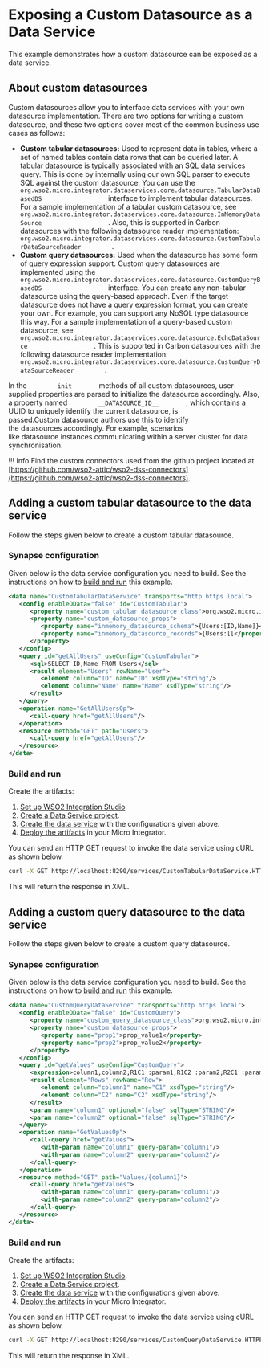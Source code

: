 # Exposing a Custom Datasource as a Data Service

This example demonstrates how a custom datasource can be exposed as a data service.

## About custom datasources

Custom datasources allow you to interface data services with your own
datasource implementation. There are two options for writing a custom
datasource, and these two options cover most of the common business use
cases as follows:

-   **Custom tabular datasources:** Used to represent data in tables,
    where a set of named tables contain data rows that can be queried
    later. A tabular datasource is typically associated with an SQL data
    services query. This is done by internally using our own SQL parser
    to execute SQL against the custom datasource. You can use the
    `                     org.wso2.micro.integrator.dataservices.core.datasource.TabularDataBasedDS                   `
    interface to implement tabular datasources. For a sample
    implementation of a tabular custom datasource, see
    `                     org.wso2.micro.integrator.dataservices.core.datasource.InMemoryDataSource                   `
    . Also, this is supported in Carbon datasources with the following
    datasource reader implementation:
    `          org.wso2.micro.integrator.dataservices.core.datasource.CustomTabularDataSourceReader         `
    .
-   **Custom query datasources:** Used when the datasource has some form
    of query expression support. Custom query datasources are
    implemented using the
    `                     org.wso2.micro.integrator.dataservices.core.datasource.CustomQueryBasedDS                   `
    interface. You can create any non-tabular datasource using the
    query-based approach. Even if the target datasource does not have a
    query expression format, you can create your own. For example, you
    can support any NoSQL type datasource this way. For a sample
    implementation of a query-based custom datasource, see
    `                     org.wso2.micro.integrator.dataservices.core.datasource.EchoDataSource                   `
    . This is supported in Carbon datasources with the following
    datasource reader implementation:
    `          org.wso2.micro.integrator.dataservices.core.datasource.CustomQueryDataSourceReader         `
    .

In the `         init        ` methods of all custom datasources,
user-supplied properties are parsed to initialize the datasource
accordingly. Also, a property named `         __DATASOURCE_ID__        `
, which contains a UUID to uniquely identify the current datasource, is
passed.Custom datasource authors use this to identify
the datasources accordingly. For example, scenarios
like datasource instances communicating within a server cluster for data
synchronisation.

!!! Info
    Find the custom connectors used from the github project located at [https://github.com/wso2-attic/wso2-dss-connectors](https://github.com/wso2-attic/wso2-dss-connectors).

## Adding a custom tabular datasource to the data service

Follow the steps given below to create a custom tabular datasource.

### Synapse configuration
    
Given below is the data service configuration you need to build. See the instructions on how to [build and run](#build-and-run) this example.

```xml
<data name="CustomTabularDataService" transports="http https local">
   <config enableOData="false" id="CustomTabular">
      <property name="custom_tabular_datasource_class">org.wso2.micro.integrator.dataservices.core.datasource.InMemoryDataSource</property>
      <property name="custom_datasource_props">
         <property name="inmemory_datasource_schema">{Users:[ID,Name]}</property>
         <property name="inmemory_datasource_records">{Users:[[</property>
      </property>
   </config>
   <query id="getAllUsers" useConfig="CustomTabular">
      <sql>SELECT ID,Name FROM Users</sql>
      <result element="Users" rowName="User">
         <element column="ID" name="ID" xsdType="string"/>
         <element column="Name" name="Name" xsdType="string"/>
      </result>
   </query>
   <operation name="GetAllUsersOp">
      <call-query href="getAllUsers"/>
   </operation>
   <resource method="GET" path="Users">
      <call-query href="getAllUsers"/>
   </resource>
</data>
```

### Build and run

Create the artifacts:

1. [Set up WSO2 Integration Studio](../../../../develop/installing-WSO2-Integration-Studio).
2. [Create a Data Service project](../../../../develop/creating-projects/#data-services-project).
3. [Create the data service](../../../../develop/creating-artifacts/data-services/creating-data-services) with the configurations given above.
4. [Deploy the artifacts](../../../../develop/deploy-and-run) in your Micro Integrator. 

You can send an HTTP GET request to invoke the data service using cURL
as shown below.

```bash
curl -X GET http://localhost:8290/services/CustomTabularDataService.HTTPEndpoint/Users
```

This will return the response in XML.

## Adding a custom query datasource to the data service

Follow the steps given below to create a custom query datasource.

### Synapse configuration

Given below is the data service configuration you need to build. See the instructions on how to [build and run](#build-and-run) this example.

```xml
<data name="CustomQueryDataService" transports="http https local">
   <config enableOData="false" id="CustomQuery">
      <property name="custom_query_datasource_class">org.wso2.micro.integrator.dataservices.core.datasource.EchoDataSource</property>
      <property name="custom_datasource_props">
         <property name="prop1">prop_value1</property>
         <property name="prop2">prop_value2</property>
      </property>
   </config>
   <query id="getValues" useConfig="CustomQuery">
      <expression>column1,column2;R1C1 :param1,R1C2 :param2;R2C1 :param1,R2C2 :param2</expression>
      <result element="Rows" rowName="Row">
         <element column="column1" name="C1" xsdType="string"/>
         <element column="C2" name="C2" xsdType="string"/>
      </result>
      <param name="column1" optional="false" sqlType="STRING"/>
      <param name="column2" optional="false" sqlType="STRING"/>
   </query>
   <operation name="GetValuesOp">
      <call-query href="getValues">
         <with-param name="column1" query-param="column1"/>
         <with-param name="column2" query-param="column2"/>
      </call-query>
   </operation>
   <resource method="GET" path="Values/{column1}">
      <call-query href="getValues">
         <with-param name="column1" query-param="column1"/>
         <with-param name="column2" query-param="column2"/>
      </call-query>
   </resource>
</data>
```

### Build and run

Create the artifacts:

1. [Set up WSO2 Integration Studio](../../../../develop/installing-WSO2-Integration-Studio).
2. [Create a Data Service project](../../../../develop/creating-projects/#data-services-project).
3. [Create the data service](../../../../develop/creating-artifacts/data-services/creating-data-services) with the configurations given above.
4. [Deploy the artifacts](../../../../develop/deploy-and-run) in your Micro Integrator. 

You can send an HTTP GET request to invoke the data service using cURL
as shown below.

```bash
curl -X GET http://localhost:8290/services/CustomQueryDataService.HTTPEndpoint/values/1
```

This will return the response in XML.